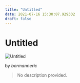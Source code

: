 ```yaml
---
title: "Untitled"
date: 2021-07-16 15:30:07.929332
draft: false
---
```


# Untitled

![Untitled](../images/9c1d2797-e674-11eb-b23d-60f262b60b65.png)

by *bormanneric*



> No description provided.